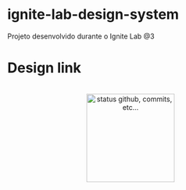 # ignite-lab-design-system
Projeto desenvolvido durante o Ignite Lab @3

# Design link

<p align="center">
    </br>
    <a href="https://www.figma.com/file/lNN4dTFUY2h8u0dplGcmlf/Ignite-Lab-Design-System?node-id=0%3A1" target="_blank"><img alt="status github, commits, etc..." height="180px" src="https://seeklogo.com/images/F/figma-logo-E4E21D3AEA-seeklogo.com.png"
    /></a>
</p><br>
